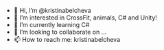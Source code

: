 - 👋 Hi, I’m @kristinabelcheva
- 👀 I’m interested in CrossFit, animals, C# and Unity!
- 🌱 I’m currently learning C#
- 💞️ I’m looking to collaborate on ...
- 📫 How to reach me: kristinabelcheva

<!---
kristinabelcheva/kristinabelcheva is a ✨ special ✨ repository because its `README.md` (this file) appears on your GitHub profile.
You can click the Preview link to take a look at your changes.
--->
